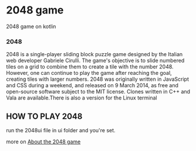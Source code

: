 # 2048 game
2048 game on kotlin
### 2048 

2048 is a single-player sliding block puzzle game designed by the Italian web developer Gabriele Cirulli. The game's objective is to slide numbered tiles on a grid to combine them to create a tile with the number 2048. However, one can continue to play the game after reaching the goal, creating tiles with larger numbers.
2048 was originally written in JavaScript and CSS during a weekend, and released on 9 March 2014, as free and open-source software subject to the MIT license. Clones written in C++ and Vala are available.There is also a version for the Linux terminal

## HOW TO PLAY 2048
run the 2048ui file in ui folder and you're set.

more on [About the 2048 game](https://en.wikipedia.org/wiki/2048_(video_game))

